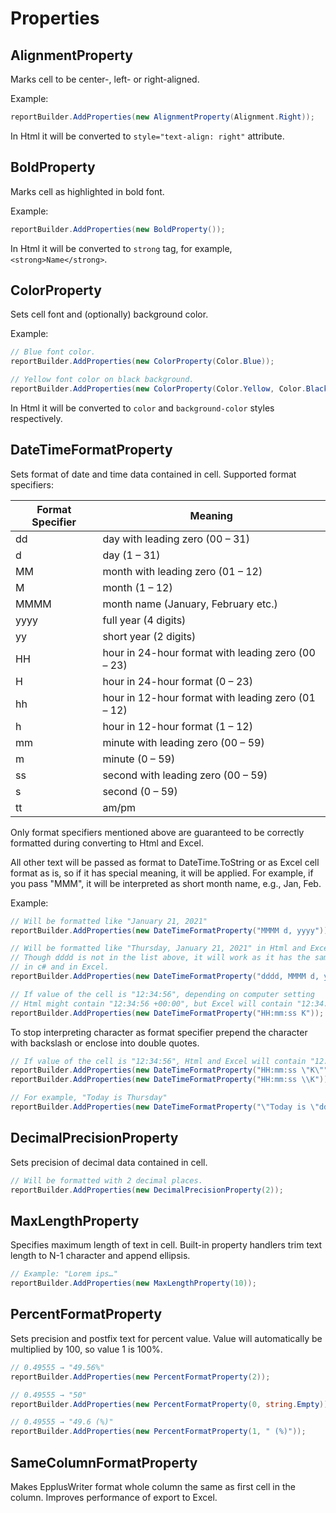 # Properties

## AlignmentProperty

Marks cell to be center-, left- or right-aligned.

Example:
```c#
reportBuilder.AddProperties(new AlignmentProperty(Alignment.Right));
```

In Html it will be converted to `style="text-align: right"` attribute.

## BoldProperty

Marks cell as highlighted in bold font.

Example:
```c#
reportBuilder.AddProperties(new BoldProperty());
```

In Html it will be converted to `strong` tag, for example, `<strong>Name</strong>`.

## ColorProperty

Sets cell font and (optionally) background color.

Example:
```c#
// Blue font color.
reportBuilder.AddProperties(new ColorProperty(Color.Blue));

// Yellow font color on black background.
reportBuilder.AddProperties(new ColorProperty(Color.Yellow, Color.Black));
```

In Html it will be converted to `color` and `background-color` styles respectively.

## DateTimeFormatProperty

Sets format of date and time data contained in cell. Supported format specifiers:

Format Specifier | Meaning
-----------------|--------
dd               |  day with leading zero (00 – 31)
d                |  day (1 – 31)
MM               |  month with leading zero (01 – 12)
M                |  month (1 – 12)
MMMM             |  month name (January, February etc.)
yyyy             |  full year (4 digits)
yy               |  short year (2 digits)
HH               |  hour in 24-hour format with leading zero (00 – 23)
H                |  hour in 24-hour format (0 – 23)
hh               |  hour in 12-hour format with leading zero (01 – 12)
h                |  hour in 12-hour format (1 – 12)
mm               |  minute with leading zero (00 – 59)
m                |  minute (0 – 59)
ss               |  second with leading zero (00 – 59)
s                |  second (0 – 59)
tt               |  am/pm

Only format specifiers mentioned above are guaranteed to be correctly formatted during converting to Html and Excel.

All other text will be passed as format to DateTime.ToString or as Excel cell format as is, so if it has special meaning, it will be applied. For example, if you pass "MMM", it will be interpreted as short month name, e.g., Jan, Feb.

Example:
```c#
// Will be formatted like "January 21, 2021"
reportBuilder.AddProperties(new DateTimeFormatProperty("MMMM d, yyyy"));

// Will be formatted like "Thursday, January 21, 2021" in Html and Excel.
// Though dddd is not in the list above, it will work as it has the same meaning
// in c# and in Excel.
reportBuilder.AddProperties(new DateTimeFormatProperty("dddd, MMMM d, yyyy"));

// If value of the cell is "12:34:56", depending on computer setting
// Html might contain "12:34:56 +00:00", but Excel will contain "12:34:56 K"
reportBuilder.AddProperties(new DateTimeFormatProperty("HH:mm:ss K"));
```

To stop interpreting character as format specifier prepend the character with backslash or enclose into double quotes.

```c#
// If value of the cell is "12:34:56", Html and Excel will contain "12:34:56 K"
reportBuilder.AddProperties(new DateTimeFormatProperty("HH:mm:ss \"K\""));
reportBuilder.AddProperties(new DateTimeFormatProperty("HH:mm:ss \\K"));

// For example, "Today is Thursday"
reportBuilder.AddProperties(new DateTimeFormatProperty("\"Today is \"dddd"));
```

## DecimalPrecisionProperty

Sets precision of decimal data contained in cell.

```c#
// Will be formatted with 2 decimal places.
reportBuilder.AddProperties(new DecimalPrecisionProperty(2));
```

## MaxLengthProperty

Specifies maximum length of text in cell. Built-in property handlers trim text length to N-1 character and append ellipsis.

```c#
// Example: "Lorem ips…"
reportBuilder.AddProperties(new MaxLengthProperty(10));
```

## PercentFormatProperty

Sets precision and postfix text for percent value. Value will automatically be multiplied by 100, so value 1 is 100%.

```c#
// 0.49555 → "49.56%"
reportBuilder.AddProperties(new PercentFormatProperty(2));

// 0.49555 → "50"
reportBuilder.AddProperties(new PercentFormatProperty(0, string.Empty));

// 0.49555 → "49.6 (%)"
reportBuilder.AddProperties(new PercentFormatProperty(1, " (%)"));
```

## SameColumnFormatProperty

Makes EpplusWriter format whole column the same as first cell in the column. Improves performance of export to Excel.
